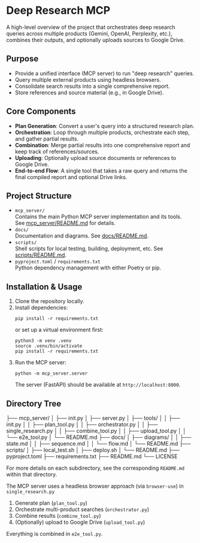 # Deep Research MCP

A high-level overview of the project that orchestrates deep research queries across multiple products (Gemini, OpenAI, Perplexity, etc.), combines their outputs, and optionally uploads sources to Google Drive.

## Purpose

- Provide a unified interface (MCP server) to run "deep research" queries.
- Query multiple external products using headless browsers.
- Consolidate search results into a single comprehensive report.
- Store references and source material (e.g., in Google Drive).

## Core Components

- **Plan Generation**: Convert a user's query into a structured research plan.  
- **Orchestration**: Loop through multiple products, orchestrate each step, and gather partial results.  
- **Combination**: Merge partial results into one comprehensive report and keep track of references/sources.  
- **Uploading**: Optionally upload source documents or references to Google Drive.  
- **End-to-end Flow**: A single tool that takes a raw query and returns the final compiled report and optional Drive links.

## Project Structure

- `mcp_server/`  
  Contains the main Python MCP server implementation and its tools.  
  See [mcp_server/README.md](./mcp_server/README.md) for details.
- `docs/`  
  Documentation and diagrams. See [docs/README.md](./docs/README.md).  
- `scripts/`  
  Shell scripts for local testing, building, deployment, etc. See [scripts/README.md](./scripts/README.md).
- `pyproject.toml` / `requirements.txt`  
  Python dependency management with either Poetry or pip.

## Installation & Usage

1. Clone the repository locally.  
2. Install dependencies:
   ```
   pip install -r requirements.txt
   ```
   or set up a virtual environment first:
   ```
   python3 -m venv .venv
   source .venv/bin/activate
   pip install -r requirements.txt
   ```
3. Run the MCP server:
   ```
   python -m mcp_server.server
   ```
   The server (FastAPI) should be available at `http://localhost:8000`.

## Directory Tree
├── mcp_server/
│ ├── init.py
│ ├── server.py
│ ├── tools/
│ │ ├── init.py
│ │ ├── plan_tool.py
│ │ ├── orchestrator.py
│ │ ├── single_research.py
│ │ ├── combine_tool.py
│ │ ├── upload_tool.py
│ │ └── e2e_tool.py
│ └── README.md
├── docs/
│ ├── diagrams/
│ │ ├── state.md
│ │ ├── sequence.md
│ │ └── flow.md
│ └── README.md
├── scripts/
│ ├── local_test.sh
│ ├── deploy.sh
│ └── README.md
├── pyproject.toml
├── requirements.txt
├── README.md
└── LICENSE

For more details on each subdirectory, see the corresponding `README.md` within that directory.

The MCP server uses a headless browser approach (via `browser-use`) in `single_research.py`
1. Generate plan (`plan_tool.py`)  
2. Orchestrate multi-product searches (`orchestrator.py`)  
3. Combine results (`combine_tool.py`)  
4. (Optionally) upload to Google Drive (`upload_tool.py`)  

Everything is combined in `e2e_tool.py`.